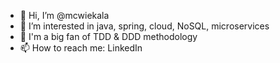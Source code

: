 - 👋 Hi, I’m @mcwiekala
- 👀 I’m interested in java, spring, cloud, NoSQL, microservices
- 🤩 I'm a big fan of TDD & DDD methodology
- 📫 How to reach me: LinkedIn

<!---
mcwiekala/mcwiekala is a ✨ special ✨ repository because its `README.md` (this file) appears on your GitHub profile.
You can click the Preview link to take a look at your changes.
--->
